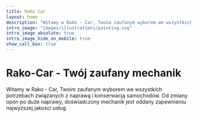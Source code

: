 ```yaml
---
title: RaKo Car
layout: home
description: "Witamy w Rako - Car, Twoim zaufanym wyborem we wszystkich potrzebach związanych z naprawą i konserwacją samochodów. Od zmiany opon po duże naprawy, doświadczony mechanik jest oddany zapewnieniu najwyższej jakości usług."
intro_image: "images/illustrations/pointing.svg"
intro_image_absolute: true
intro_image_hide_on_mobile: true
show_call_box: true
---
```


# Rako-Car - Twój zaufany mechanik

Witamy w Rako - Car, Twoim zaufanym wyborem we wszystkich potrzebach związanych z naprawą i konserwacją samochodów. Od zmiany opon po duże naprawy, doświadczony mechanik jest oddany zapewnieniu najwyższej jakości usług.

